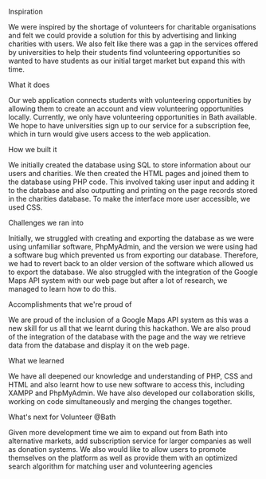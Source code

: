 Inspiration

We were inspired by the shortage of volunteers for charitable organisations and felt we could provide a solution for this by advertising and linking charities with users. We also felt like there was a gap in the services offered by universities to help their students find volunteering opportunities so wanted to have students as our initial target market but expand this with time.

What it does

Our web application connects students with volunteering opportunities by allowing them to create an account and view volunteering opportunities locally. Currently, we only have volunteering opportunities in Bath available. We hope to have universities sign up to our service for a subscription fee, which in turn would give users access to the web application.

How we built it

We initially created the database using SQL to store information about our users and charities. We then created the HTML pages and joined them to the database using PHP code. This involved taking user input and adding it to the database and also outputting and printing on the page records stored in the charities database. To make the interface more user accessible, we used CSS.

Challenges we ran into

Initially, we struggled with creating and exporting the database as we were using unfamiliar software, PhpMyAdmin, and the version we were using had a software bug which prevented us from exporting our database. Therefore, we had to revert back to an older version of the software which allowed us to export the database. We also struggled with the integration of the Google Maps API system with our web page but after a lot of research, we managed to learn how to do this.

Accomplishments that we're proud of

We are proud of the inclusion of a Google Maps API system as this was a new skill for us all that we learnt during this hackathon. We are also proud of the integration of the database with the page and the way we retrieve data from the database and display it on the web page.

What we learned

We have all deepened our knowledge and understanding of PHP, CSS and HTML and also learnt how to use new software to access this, including XAMPP and PhpMyAdmin. We have also developed our collaboration skills, working on code simultaneously and merging the changes together.

What's next for Volunteer @Bath

Given more development time we aim to expand out from Bath into alternative markets, add subscription service for larger companies as well as donation systems. We also would like to allow users to promote themselves on the platform as well as provide them with an optimized search algorithm for matching user and volunteering agencies
